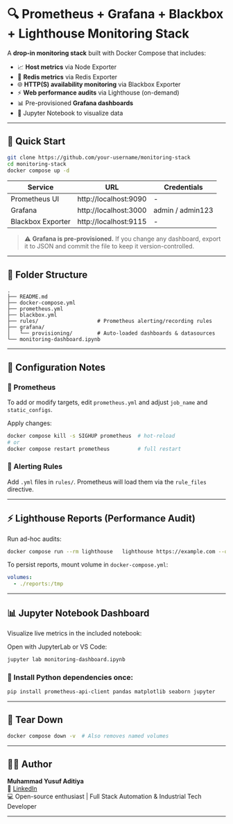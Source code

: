 # 🔍 Prometheus + Grafana + Blackbox + Lighthouse Monitoring Stack

A **drop-in monitoring stack** built with Docker Compose that includes:

- 📈 **Host metrics** via Node Exporter  
- 🔧 **Redis metrics** via Redis Exporter  
- 🌐 **HTTP(S) availability monitoring** via Blackbox Exporter  
- ⚡ **Web performance audits** via Lighthouse (on-demand)  
- 📊 Pre-provisioned **Grafana dashboards**  
- 📓 Jupyter Notebook to visualize data

---

## 🚀 Quick Start

```bash
git clone https://github.com/your-username/monitoring-stack
cd monitoring-stack
docker compose up -d
```

| Service         | URL                      | Credentials      |
|-----------------|--------------------------|------------------|
| Prometheus UI   | http://localhost:9090    | -                |
| Grafana         | http://localhost:3000    | admin / admin123 |
| Blackbox Exporter | http://localhost:9115 | -                |

> ⚠️ **Grafana is pre-provisioned.** If you change any dashboard, export it to JSON and commit the file to keep it version-controlled.

---

## 📁 Folder Structure

```
.
├── README.md
├── docker-compose.yml
├── prometheus.yml
├── blackbox.yml
├── rules/                   # Prometheus alerting/recording rules
├── grafana/
│   └── provisioning/        # Auto-loaded dashboards & datasources
└── monitoring-dashboard.ipynb
```

---

## 🧠 Configuration Notes

### 🔧 Prometheus

To add or modify targets, edit `prometheus.yml` and adjust `job_name` and `static_configs`.

Apply changes:
```bash
docker compose kill -s SIGHUP prometheus  # hot-reload
# or
docker compose restart prometheus         # full restart
```

### 📢 Alerting Rules

Add `.yml` files in `rules/`. Prometheus will load them via the `rule_files` directive.

---

## ⚡ Lighthouse Reports (Performance Audit)

Run ad-hoc audits:

```bash
docker compose run --rm lighthouse   lighthouse https://example.com --output=json --output-path=/tmp/report.json
```

To persist reports, mount volume in `docker-compose.yml`:

```yaml
volumes:
  - ./reports:/tmp
```

---

## 📊 Jupyter Notebook Dashboard

Visualize live metrics in the included notebook:

Open with JupyterLab or VS Code:

```bash
jupyter lab monitoring-dashboard.ipynb
```

### 🧪 Install Python dependencies once:

```bash
pip install prometheus-api-client pandas matplotlib seaborn jupyter
```

---

## 🧹 Tear Down

```bash
docker compose down -v  # Also removes named volumes
```

---

## 🧑‍💻 Author

**Muhammad Yusuf Aditiya**  
🔗 [LinkedIn](https://www.linkedin.com/in/myfza)  
💻 Open-source enthusiast | Full Stack Automation & Industrial Tech Developer  

---
